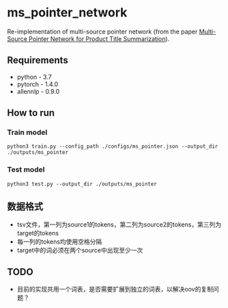 # ms_pointer_network

Re-implementation of multi-source pointer network (from the paper [Multi-Source Pointer Network for Product Title Summarization](https://arxiv.org/pdf/1808.06885.pdf)).

## Requirements

- python - 3.7
- pytorch - 1.4.0
- allennlp - 0.9.0

## How to run

### Train model
  ```
  python3 train.py --config_path ./configs/ms_pointer.json --output_dir ./outputs/ms_pointer
  ```
### Test model
  ```
  python3 test.py --output_dir ./outputs/ms_pointer
  ```

## 数据格式

- tsv文件，第一列为source1的tokens，第二列为source2的tokens，第三列为target的tokens
- 每一列的tokens均使用空格分隔
- target中的词必须在两个source中出现至少一次

## TODO

- 目前的实现共用一个词表，是否需要扩展到独立的词表，以解决oov的复制问题？